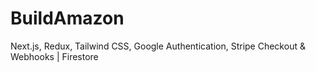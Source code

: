 # BuildAmazon
Next.js, Redux, Tailwind CSS, Google Authentication, Stripe Checkout &amp; Webhooks | Firestore
